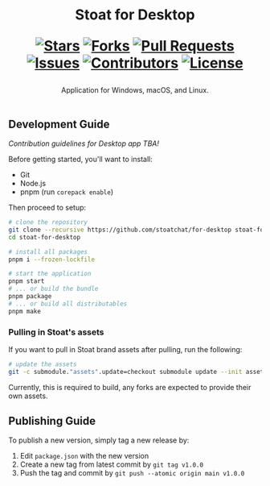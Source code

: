 <div align="center">
<h1>
  Stoat for Desktop
  
  [![Stars](https://img.shields.io/github/stars/stoatchat/for-desktop?style=flat-square&logoColor=white)](https://github.com/stoatchat/for-desktop/stargazers)
  [![Forks](https://img.shields.io/github/forks/stoatchat/for-desktop?style=flat-square&logoColor=white)](https://github.com/stoatchat/for-desktop/network/members)
  [![Pull Requests](https://img.shields.io/github/issues-pr/stoatchat/for-desktop?style=flat-square&logoColor=white)](https://github.com/stoatchat/for-desktop/pulls)
  [![Issues](https://img.shields.io/github/issues/stoatchat/for-desktop?style=flat-square&logoColor=white)](https://github.com/stoatchat/for-desktop/issues)
  [![Contributors](https://img.shields.io/github/contributors/stoatchat/for-desktop?style=flat-square&logoColor=white)](https://github.com/stoatchat/for-desktop/graphs/contributors)
  [![License](https://img.shields.io/github/license/stoatchat/for-desktop?style=flat-square&logoColor=white)](https://github.com/stoatchat/for-desktop/blob/main/LICENSE)
</h1>
Application for Windows, macOS, and Linux.
</div>
<br/>

## Development Guide

_Contribution guidelines for Desktop app TBA!_

<!-- Before contributing, make yourself familiar with [our contribution guidelines](https://developers.revolt.chat/contrib.html), the [code style guidelines](./GUIDELINES.md), and the [technical documentation for this project](https://revoltchat.github.io/frontend/). -->

Before getting started, you'll want to install:

- Git
- Node.js
- pnpm (run `corepack enable`)

Then proceed to setup:

```bash
# clone the repository
git clone --recursive https://github.com/stoatchat/for-desktop stoat-for-desktop
cd stoat-for-desktop

# install all packages
pnpm i --frozen-lockfile

# start the application
pnpm start
# ... or build the bundle
pnpm package
# ... or build all distributables
pnpm make
```

### Pulling in Stoat's assets

If you want to pull in Stoat brand assets after pulling, run the following:

```bash
# update the assets
git -c submodule."assets".update=checkout submodule update --init assets
```

Currently, this is required to build, any forks are expected to provide their own assets.

## Publishing Guide

To publish a new version, simply tag a new release by:

1. Edit `package.json` with the new version
2. Create a new tag from latest commit by `git tag v1.0.0`
3. Push the tag and commit by `git push --atomic origin main v1.0.0`
